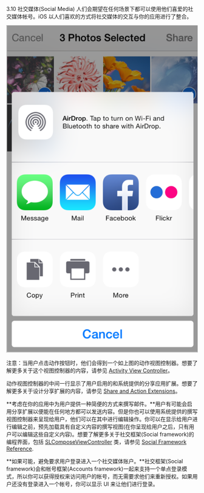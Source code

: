 3.10 社交媒体(Social Media)
人们会期望在任何场景下都可以使用他们喜爱的社交媒体帐号。iOS 以人们喜欢的方式将社交媒体的交互与你的应用进行了整合。

![](images/97.png)

注意：当用户点击动作按钮时，他们会得到一个如上图的动作视图控制器。想要了解更多关于这个视图控制器的内容，请参见 [Activity View Controller](https://developer.apple.com/library/ios/documentation/UserExperience/Conceptual/MobileHIG/ContentViews.html#//apple_ref/doc/uid/TP40006556-CH13-SW121)。

动作视图控制器的中间一行显示了用户启用的和系统提供的分享应用扩展。想要了解更多关于设计分享扩展的内容，请参见 [Share and Action Extensions](https://developer.apple.com/library/ios/documentation/UserExperience/Conceptual/MobileHIG/AppExtensions.html#//apple_ref/doc/uid/TP40006556-CH67-SW3)。

**考虑在你的应用中为用户提供一种简便的方式来撰写邮件。**用户有可能会启用分享扩展以便能在任何地方都可以发送内容。但是你也可以使用系统提供的撰写视图控制器来呈现给用户，他们可以在其中进行编辑操作。你可以在显示给用户进行编辑之前，预先加载具有自定义内容的撰写视图(在你呈现给用户之后，只有用户可以编辑这些自定义内容)。想要了解更多关于社交框架(Social framework)的编程界面，包括 [SLComposeViewController](https://developer.apple.com/library/ios/documentation/NetworkingInternet/Reference/SLComposeViewController_Class/index.html#//apple_ref/occ/cl/SLComposeViewController) 类，请参见 [Social Framework Reference](https://developer.apple.com/library/ios/documentation/Social/Reference/Social_Framework/index.html#//apple_ref/doc/uid/TP40012233).

**如果可能，避免要求用户登录进入一个社交媒体账户。**社交框架(Social framework)会和帐号框架(Accounts framework)一起来支持一个单点登录模式，所以你可以获得授权来访问用户的帐号，而无需要求他们来重新授权。如果用户还没有登录进入一个帐号，你可以显示 UI 来让他们进行登录。
